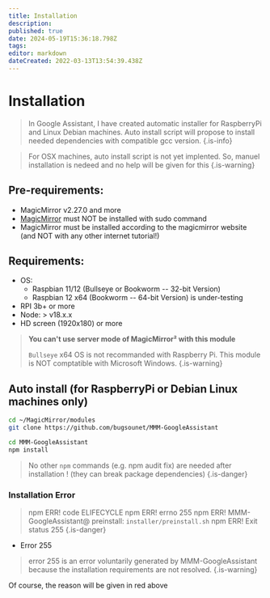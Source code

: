 ```yaml
---
title: Installation
description: 
published: true
date: 2024-05-19T15:36:18.798Z
tags: 
editor: markdown
dateCreated: 2022-03-13T13:54:39.438Z
---
```


# Installation

> In Google Assistant, I have created automatic installer for RaspberryPi and Linux Debian machines.
> Auto install script will propose to install needed dependencies with compatible gcc version.
{.is-info}


> For OSX machines, auto install script is not yet implented.
> So, manuel installation is nedeed and no help will be given for this
{.is-warning}


## Pre-requirements:
 * MagicMirror v2.27.0 and more
 * [MagicMirror](https://docs.magicmirror.builders/) must NOT be installed with sudo command
 * MagicMirror must be installed according to the magicmirror website (and NOT with any other internet tutorial!)

## Requirements:
 * OS: 
     * Raspbian 11/12 (Bullseye or Bookworm -- 32-bit Version)
     * Raspbian 12 x64 (Bookworm -- 64-bit Version) is under-testing
 * RPI 3b+ or more 
 * Node: > v18.x.x
 * HD screen (1920x180) or more

> **You can't use server mode of MagicMirror² with this module**
>
> `Bullseye` x64 OS is not recommanded with Raspberry Pi.
> This module is NOT comptatible with Microsoft Windows.
{.is-warning}


## Auto install (for RaspberryPi or Debian Linux machines only)
```sh
cd ~/MagicMirror/modules
git clone https://github.com/bugsounet/MMM-GoogleAssistant

cd MMM-GoogleAssistant
npm install
```
>  No other `npm` commands (e.g. npm audit fix) are needed after installation ! (they can break package dependencies)
{.is-danger}

### Installation Error
> npm ERR! code ELIFECYCLE
npm ERR! errno 255
npm ERR! MMM-GoogleAssistant@ preinstall: `installer/preinstall.sh`
npm ERR! Exit status 255
{.is-danger}

 * Error 255

> error 255 is an error voluntarily generated by MMM-GoogleAssistant because the installation requirements are not resolved.
{.is-warning}


Of course, the reason will be given in red above